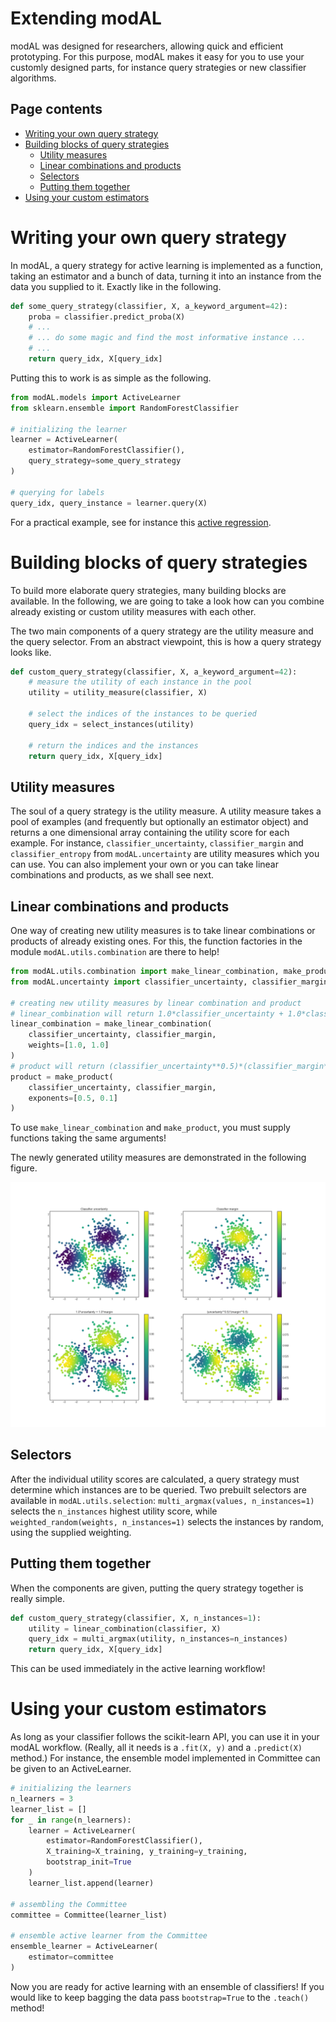 # Extending modAL
modAL was designed for researchers, allowing quick and efficient prototyping. For this purpose, modAL makes it easy for you to use your customly designed parts, for instance query strategies or new classifier algorithms.

## Page contents
- [Writing your own query strategy](#query-strategy)  
- [Building blocks of query strategies](#building-blocks)  
  - [Utility measures](#utility-measures)  
  - [Linear combinations and products](#combinators)  
  - [Selectors](#selectors)  
  - [Putting them together](#putting-them-together)  
- [Using your custom estimators](#custom-estimators)  

# Writing your own query strategy<a name="query-strategy"></a>
In modAL, a query strategy for active learning is implemented as a function, taking an estimator and a bunch of data, turning it into an instance from the data you supplied to it. Exactly like in the following.
```python
def some_query_strategy(classifier, X, a_keyword_argument=42):
    proba = classifier.predict_proba(X)
    # ...
    # ... do some magic and find the most informative instance ...
    # ...
    return query_idx, X[query_idx]
```
Putting this to work is as simple as the following.
```python
from modAL.models import ActiveLearner
from sklearn.ensemble import RandomForestClassifier

# initializing the learner
learner = ActiveLearner(
    estimator=RandomForestClassifier(),
    query_strategy=some_query_strategy
)

# querying for labels
query_idx, query_instance = learner.query(X)
```
For a practical example, see for instance this [active regression](Active-regression).

# Building blocks of query strategies<a name="building-blocks"></a>

To build more elaborate query strategies, many building blocks are available. In the following, we are going to take a look how can you combine already existing or custom utility measures with each other.

The two main components of a query strategy are the utility measure and the query selector. From an abstract viewpoint, this is how a query strategy looks like.
```python
def custom_query_strategy(classifier, X, a_keyword_argument=42):
    # measure the utility of each instance in the pool
    utility = utility_measure(classifier, X)

    # select the indices of the instances to be queried
    query_idx = select_instances(utility)

    # return the indices and the instances
    return query_idx, X[query_idx]
```

## Utility measures<a name="utility-measures"></a>
The soul of a query strategy is the utility measure. A utility measure takes a pool of examples (and frequently but optionally an estimator object) and returns a one dimensional array containing the utility score for each example. For instance, ```classifier_uncertainty```, ```classifier_margin``` and ```classifier_entropy``` from ```modAL.uncertainty``` are utility measures which you can use. You can also implement your own or you can take linear combinations and products, as we shall see next.

## Linear combinations and products<a name="combinators"></a>
One way of creating new utility measures is to take linear combinations or products of already existing ones. For this, the function factories in the module ```modAL.utils.combination``` are there to help!

```python
from modAL.utils.combination import make_linear_combination, make_product
from modAL.uncertainty import classifier_uncertainty, classifier_margin

# creating new utility measures by linear combination and product
# linear_combination will return 1.0*classifier_uncertainty + 1.0*classifier_margin
linear_combination = make_linear_combination(
    classifier_uncertainty, classifier_margin,
    weights=[1.0, 1.0]
)
# product will return (classifier_uncertainty**0.5)*(classifier_margin**0.1)
product = make_product(
    classifier_uncertainty, classifier_margin,
    exponents=[0.5, 0.1]
)
```

To use ```make_linear_combination``` and ```make_product```, you must supply functions taking the same arguments!

The newly generated utility measures are demonstrated in the following figure.
<p align="center">
  <img src="img/em-combinations.png"/>
</p>

## Selectors<a name="selectors"></a>
After the individual utility scores are calculated, a query strategy must determine which instances are to be queried. Two prebuilt selectors are available in ```modAL.utils.selection```: ```multi_argmax(values, n_instances=1)``` selects the ```n_instances``` highest utility score, while ```weighted_random(weights, n_instances=1)``` selects the instances by random, using the supplied weighting.

## Putting them together<a name="putting-them-together"></a>
When the components are given, putting the query strategy together is really simple.

```python
def custom_query_strategy(classifier, X, n_instances=1):
    utility = linear_combination(classifier, X)
    query_idx = multi_argmax(utility, n_instances=n_instances)
    return query_idx, X[query_idx]
```

This can be used immediately in the active learning workflow!

# Using your custom estimators<a name="custom-estimators"></a>
As long as your classifier follows the scikit-learn API, you can use it in your modAL workflow. (Really, all it needs is a ```.fit(X, y)``` and a ```.predict(X)``` method.) For instance, the ensemble model implemented in Committee can be given to an ActiveLearner.
```python
# initializing the learners
n_learners = 3
learner_list = []
for _ in range(n_learners):
    learner = ActiveLearner(
        estimator=RandomForestClassifier(),
        X_training=X_training, y_training=y_training,
        bootstrap_init=True
    )
    learner_list.append(learner)

# assembling the Committee
committee = Committee(learner_list)

# ensemble active learner from the Committee
ensemble_learner = ActiveLearner(
    estimator=committee
)
```
Now you are ready for active learning with an ensemble of classifiers! If you would like to keep bagging the data pass ```bootstrap=True``` to the ```.teach()``` method!
